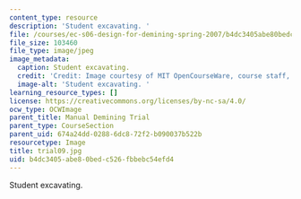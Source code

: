 ```yaml
---
content_type: resource
description: 'Student excavating. '
file: /courses/ec-s06-design-for-demining-spring-2007/b4dc3405abe80bedc526fbbebc54efd4_trial09.jpg
file_size: 103460
file_type: image/jpeg
image_metadata:
  caption: Student excavating.
  credit: 'Credit: Image courtesy of MIT OpenCourseWare, course staff, and students.'
  image-alt: 'Student excavating. '
learning_resource_types: []
license: https://creativecommons.org/licenses/by-nc-sa/4.0/
ocw_type: OCWImage
parent_title: Manual Demining Trial
parent_type: CourseSection
parent_uid: 674a24dd-0288-6dc8-72f2-b090037b522b
resourcetype: Image
title: trial09.jpg
uid: b4dc3405-abe8-0bed-c526-fbbebc54efd4
---
```

Student excavating. 